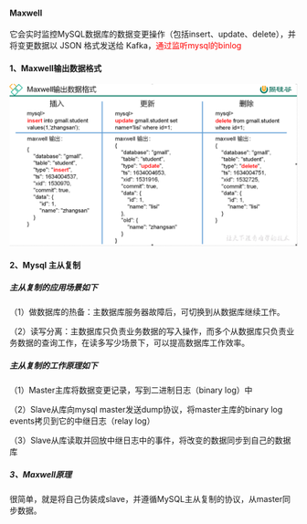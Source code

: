 ####  Maxwell
它会实时监控MySQL数据库的数据变更操作（包括insert、update、delete），并将变更数据以 JSON 格式发送给 Kafka，<font color="red" >通过监听mysql的binlog</font>

#### 1、Maxwell输出数据格式
![](./img/Snipaste_2024-05-06_12-22-40.png)
#### 2、Mysql 主从复制
##### 主从复制的应用场景如下
（1）做数据库的热备：主数据库服务器故障后，可切换到从数据库继续工作。

（2）读写分离：主数据库只负责业务数据的写入操作，而多个从数据库只负责业务数据的查询工作，在读多写少场景下，可以提高数据库工作效率。
##### 主从复制的工作原理如下
（1）Master主库将数据变更记录，写到二进制日志（binary log）中

（2）Slave从库向mysql master发送dump协议，将master主库的binary log events拷贝到它的中继日志（relay log）

（3）Slave从库读取并回放中继日志中的事件，将改变的数据同步到自己的数据库
##### 3、Maxwell原理
很简单，就是将自己伪装成slave，并遵循MySQL主从复制的协议，从master同步数据。

